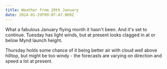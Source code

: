 ```yaml
---
title: Weather from 29th January
date: 2024-01-29T09:07:47.009Z
---
```

What a fabulous January flying month it hasn't been.  And it's set to continue.  Tuesday has light winds, but at present looks clagged in at or below Mynd launch height.

Thursday holds some chance of it being better air with cloud well above hilltop, but might be too windy - the forecasts are varying on direction and speed a lot at present.